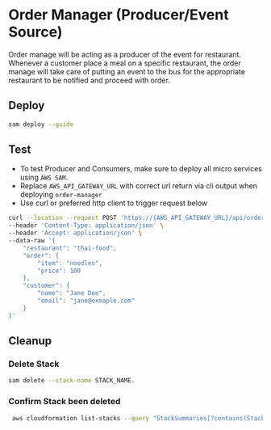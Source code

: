 # Order Manager (Producer/Event Source)

Order manage will be acting as a producer of the event for restaurant. 
Whenever a customer place a meal on a specific restaurant, the order manage will take care of 
putting an event to the bus for the appropriate restaurant to be notified and proceed with order.

## Deploy
```sh
sam deploy --guide
```

## Test
- To test Producer and Consumers, make sure to deploy all micro services using `AWS SAM`. 
- Replace `AWS_API_GATEWAY_URL` with correct url return via cli output when deploying `order-manager`
- Use curl or preferred http client to trigger request below
```sh
curl --location --request POST 'https://{AWS_API_GATEWAY_URL}/api/orders/create' \
--header 'Content-Type: application/json' \
--header 'Accept: application/json' \
--data-raw '{
    "restaurant": "thai-food",
    "order": {
        "item": "noodles",
        "price": 100
    },
    "customer": {
        "name": "Jane Doe",
        "email": "jane@exmaple.com"
    }
}'
```

## Cleanup
### Delete Stack
```sh
sam delete --stack-name STACK_NAME.
```

### Confirm Stack been deleted
```sh
 aws cloudformation list-stacks --query "StackSummaries[?contains(StackName,'STACK_NAME')].StackStatus"
```